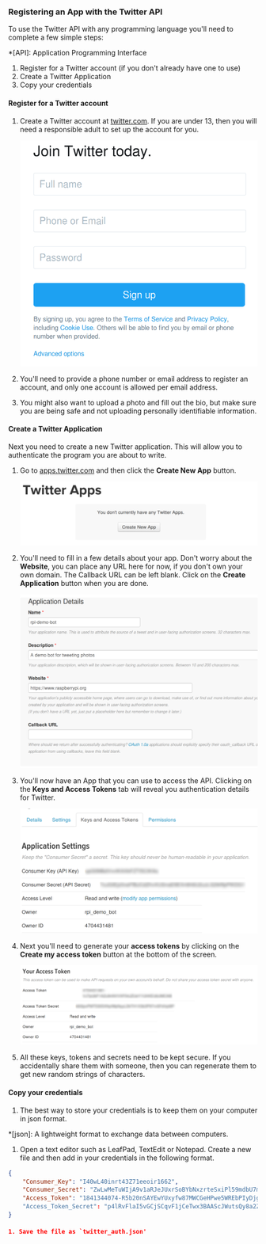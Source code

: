 ### Registering an App with the Twitter API


To use the Twitter API with any programming language you'll need to complete a few simple steps:

*[API]: Application Programming Interface

  1. Register for a Twitter account (if you don't already have one to use)
  2. Create a Twitter Application
  3. Copy your credentials
  
#### Register for a Twitter account

1. Create a Twitter account at [twitter.com](https://twitter.com). If you are under 13, then you will need a responsible adult to set up the account for you.

    ![Create Twitter account](images/signup.png)

1. You'll need to provide a phone number or email address to register an account, and only one account is allowed per email address.

1. You might also want to upload a photo and fill out the bio, but make sure you are being safe and not uploading personally identifiable information.

#### Create a Twitter Application

Next you need to create a new Twitter application. This will allow you to authenticate the program you are about to write.

1. Go to [apps.twitter.com](https://apps.twitter.com) and then click the **Create New App** button.

	![Create New App](images/new-app.png)
	
1. You'll need to fill in a few details about your app. Don't worry about the **Website**, you can place any URL here for now, if you don't own your own domain. The Callback URL can be left blank. Click on the **Create Application** button when you are done.

	![App Details](images/app-details.png)
	
1. You'll now have an App that you can use to access the API. Clicking on the **Keys and Access Tokens** tab will reveal you authentication details for Twitter.

	![Authentication](images/auth.png)
	
1. Next you'll need to generate your **access tokens** by clicking on the **Create my access token** button at the bottom of the screen.

	![Authentication2](images/auth2.png)
	
1. All these keys, tokens and secrets need to be kept secure. If you accidentally share them with someone, then you can regenerate them to get new random strings of characters.

#### Copy your credentials

1. The best way to store your credentials is to keep them on your computer in json format.

*[json]: A lightweight format to exchange data between computers.

1. Open a text editor such as LeafPad, TextEdit or Notepad. Create a new file and then add in your credentials in the following format.

~~~json
{
    "Consumer_Key": "I40wL40inrt43Z71eeoir1662",
    "Consumer_Secret": "ZwLwMeTuWIjA9v1aRJeJUxrSoBYbNxzrteSxiPl59mdbU7mS0b",
    "Access_Token": "1841344074-R5b20nSAYEwYUxyfw87MWCGeHPwe5WREbPIyDjg"
    "Access_Token_Secret": "p4lRvFlaI5vGCjSCqvF1jCeTwx3BAAScJWutsQy8a2ZOFP"
}

1. Save the file as `twitter_auth.json'
